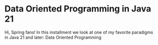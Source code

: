 # Data Oriented Programming in Java 21

Hi, Spring fans! In this installment we look at one of my favorite paradigms in Java 21 and later: Data Oriented Programming
